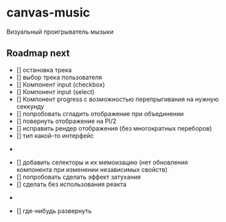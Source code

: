 # canvas-music
Визуальный проигрыватель мызыки

## Roadmap next
* [] остановка трека
* [] выбор трека пользователя
* [] Компонент input (checkbox)
* [] Компонент input (select)
* [] Компонент progress с возможностью перепрыгивания на нужную секкунду
* [] попробовать сгладить отображение при объединении
* [] повернуть отображение на PI/2
* [] исправить рендер отображения (без многократных переборов)
* [] тип какой-то интерфейс
-
* [] добавить селекторы и их мемоизацию (нет обновления компонента при изменении независимых свойств)
* [] попробовать сделать эффект затухания
* [] сделать без использования реакта
-
* [] где-нибудь развернуть
